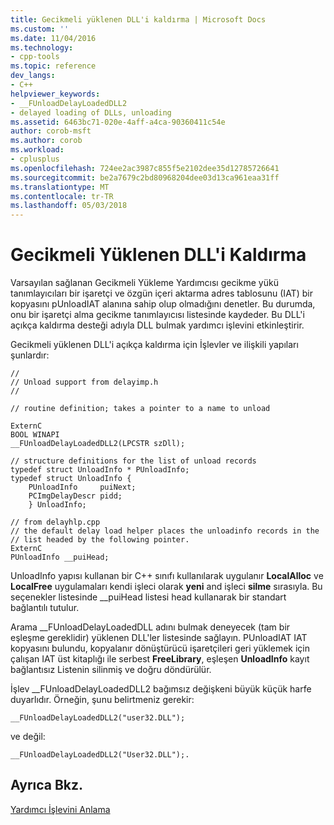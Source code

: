 ```yaml
---
title: Gecikmeli yüklenen DLL'i kaldırma | Microsoft Docs
ms.custom: ''
ms.date: 11/04/2016
ms.technology:
- cpp-tools
ms.topic: reference
dev_langs:
- C++
helpviewer_keywords:
- __FUnloadDelayLoadedDLL2
- delayed loading of DLLs, unloading
ms.assetid: 6463bc71-020e-4aff-a4ca-90360411c54e
author: corob-msft
ms.author: corob
ms.workload:
- cplusplus
ms.openlocfilehash: 724ee2ac3987c855f5e2102dee35d12785726641
ms.sourcegitcommit: be2a7679c2bd80968204dee03d13ca961eaa31ff
ms.translationtype: MT
ms.contentlocale: tr-TR
ms.lasthandoff: 05/03/2018
---
```

# <a name="unloading-a-delay-loaded-dll"></a>Gecikmeli Yüklenen DLL'i Kaldırma
Varsayılan sağlanan Gecikmeli Yükleme Yardımcısı gecikme yükü tanımlayıcıları bir işaretçi ve özgün içeri aktarma adres tablosunu (IAT) bir kopyasını pUnloadIAT alanına sahip olup olmadığını denetler. Bu durumda, onu bir işaretçi alma gecikme tanımlayıcısı listesinde kaydeder. Bu DLL'i açıkça kaldırma desteği adıyla DLL bulmak yardımcı işlevini etkinleştirir.  
  
 Gecikmeli yüklenen DLL'i açıkça kaldırma için İşlevler ve ilişkili yapıları şunlardır:  
  
```  
//  
// Unload support from delayimp.h  
//  
  
// routine definition; takes a pointer to a name to unload  
  
ExternC  
BOOL WINAPI  
__FUnloadDelayLoadedDLL2(LPCSTR szDll);  
  
// structure definitions for the list of unload records  
typedef struct UnloadInfo * PUnloadInfo;  
typedef struct UnloadInfo {  
    PUnloadInfo     puiNext;  
    PCImgDelayDescr pidd;  
    } UnloadInfo;  
  
// from delayhlp.cpp  
// the default delay load helper places the unloadinfo records in the   
// list headed by the following pointer.  
ExternC  
PUnloadInfo __puiHead;  
```  
  
 UnloadInfo yapısı kullanan bir C++ sınıfı kullanılarak uygulanır **LocalAlloc** ve **LocalFree** uygulamaları kendi işleci olarak **yeni** and işleci  **silme** sırasıyla. Bu seçenekler listesinde __puiHead listesi head kullanarak bir standart bağlantılı tutulur.  
  
 Arama __FUnloadDelayLoadedDLL adını bulmak deneyecek (tam bir eşleşme gereklidir) yüklenen DLL'ler listesinde sağlayın. PUnloadIAT IAT kopyasını bulundu, kopyalanır dönüştürücü işaretçileri geri yüklemek için çalışan IAT üst kitaplığı ile serbest **FreeLibrary**, eşleşen **UnloadInfo** kayıt bağlantısız Listenin silinmiş ve doğru döndürülür.  
  
 İşlev __FUnloadDelayLoadedDLL2 bağımsız değişkeni büyük küçük harfe duyarlıdır. Örneğin, şunu belirtmeniz gerekir:  
  
```  
__FUnloadDelayLoadedDLL2("user32.DLL");  
```  
  
 ve değil:  
  
```  
__FUnloadDelayLoadedDLL2("User32.DLL");.  
```  
  
## <a name="see-also"></a>Ayrıca Bkz.  
 [Yardımcı İşlevini Anlama](understanding-the-helper-function.md)